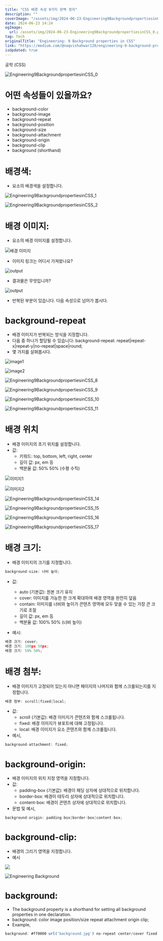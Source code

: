 ```yaml
---
title: "CSS 배경 속성 9가지 완벽 정리"
description: ""
coverImage: "/assets/img/2024-06-23-Engineering9BackgroundpropertiesinCSS_0.png"
date: 2024-06-23 14:24
ogImage: 
  url: /assets/img/2024-06-23-Engineering9BackgroundpropertiesinCSS_0.png
tag: Tech
originalTitle: "Engineering: 9 Background properties in CSS"
link: "https://medium.com/@naqvishahwar120/engineering-9-background-properties-in-css-c9be68206ffe"
isUpdated: true
---
```





공학 (CSS)

![Engineering9BackgroundpropertiesinCSS_0](/assets/img/2024-06-23-Engineering9BackgroundpropertiesinCSS_0.png)

# 어떤 속성들이 있을까요?

- background-color
- background-image
- background-repeat
- background-position
- background-size
- background-attachment
- background-origin
- background-clip
- background (shorthand)

<div class="content-ad"></div>

# 배경색:

- 요소의 배경색을 설정합니다.

![Engineering9BackgroundpropertiesinCSS_1](/assets/img/2024-06-23-Engineering9BackgroundpropertiesinCSS_1.png)

![Engineering9BackgroundpropertiesinCSS_2](/assets/img/2024-06-23-Engineering9BackgroundpropertiesinCSS_2.png)

<div class="content-ad"></div>

# 배경 이미지:

- 요소의 배경 이미지를 설정합니다.

![배경 이미지](/assets/img/2024-06-23-Engineering9BackgroundpropertiesinCSS_3.png)

- 이미지 링크는 어디서 가져왔나요?

<div class="content-ad"></div>


![output](/assets/img/2024-06-23-Engineering9BackgroundpropertiesinCSS_4.png)

- 결과물은 무엇입니까?

![output](/assets/img/2024-06-23-Engineering9BackgroundpropertiesinCSS_5.png)

- 반복된 부분이 있습니다. 다음 속성으로 넘어가 봅시다.


<div class="content-ad"></div>

# background-repeat

- 배경 이미지가 반복되는 방식을 지정합니다.
- 다음 중 하나가 할당될 수 있습니다: background-repeat: repeat|repeat-x|repeat-y|no-repeat|space|round;
- 몇 가지를 살펴봅시다.

![image1](/assets/img/2024-06-23-Engineering9BackgroundpropertiesinCSS_6.png)

![image2](/assets/img/2024-06-23-Engineering9BackgroundpropertiesinCSS_7.png)

<div class="content-ad"></div>


![Engineering9BackgroundpropertiesinCSS_8](/assets/img/2024-06-23-Engineering9BackgroundpropertiesinCSS_8.png)

![Engineering9BackgroundpropertiesinCSS_9](/assets/img/2024-06-23-Engineering9BackgroundpropertiesinCSS_9.png)

![Engineering9BackgroundpropertiesinCSS_10](/assets/img/2024-06-23-Engineering9BackgroundpropertiesinCSS_10.png)

![Engineering9BackgroundpropertiesinCSS_11](/assets/img/2024-06-23-Engineering9BackgroundpropertiesinCSS_11.png)


<div class="content-ad"></div>

# 배경 위치

- 배경 이미지의 초기 위치를 설정합니다.
- 값:
  - 키워드: top, bottom, left, right, center
  - 길이 값: px, em 등
  - 백분율 값: 50% 50% (수평 수직)

![이미지1](/assets/img/2024-06-23-Engineering9BackgroundpropertiesinCSS_12.png)

![이미지2](/assets/img/2024-06-23-Engineering9BackgroundpropertiesinCSS_13.png)

<div class="content-ad"></div>


![Engineering9BackgroundpropertiesinCSS_14](/assets/img/2024-06-23-Engineering9BackgroundpropertiesinCSS_14.png)

![Engineering9BackgroundpropertiesinCSS_15](/assets/img/2024-06-23-Engineering9BackgroundpropertiesinCSS_15.png)

![Engineering9BackgroundpropertiesinCSS_16](/assets/img/2024-06-23-Engineering9BackgroundpropertiesinCSS_16.png)

![Engineering9BackgroundpropertiesinCSS_17](/assets/img/2024-06-23-Engineering9BackgroundpropertiesinCSS_17.png)


<div class="content-ad"></div>

# 배경 크기:

- 배경 이미지의 크기를 지정합니다.

```js
background-size: 너비 높이;
```

- 값:
  - auto (기본값): 원본 크기 유지
  - cover: 이미지를 가능한 한 크게 확대하여 배경 영역을 완전히 덮음
  - contain: 이미지를 너비와 높이가 콘텐츠 영역에 모두 맞을 수 있는 가장 큰 크기로 조절
  - 길이 값: px, em 등
  - 백분율 값: 100% 50% (너비 높이)
  
- 예시:

<div class="content-ad"></div>

```js
배경 크기: cover;
배경 크기: 100px 50px;
배경 크기: 50% 50%;
```

# 배경 첨부:

- 배경 이미지가 고정되어 있는지 아니면 페이지의 나머지와 함께 스크롤되는지를 지정합니다.

```js
배경 첨부: scroll|fixed|local;
```

<div class="content-ad"></div>

- 값:
  - scroll (기본값): 배경 이미지가 콘텐츠와 함께 스크롤됩니다.
  - fixed: 배경 이미지가 뷰포트에 대해 고정됩니다.
  - local: 배경 이미지가 요소 콘텐츠와 함께 스크롤됩니다.
- 예시,

```js
background-attachment: fixed;
```

# background-origin:

- 배경 이미지의 위치 지정 영역을 지정합니다.
- 값:
  - padding-box (기본값): 배경이 패딩 상자에 상대적으로 위치합니다.
  - border-box: 배경이 테두리 상자에 상대적으로 위치합니다.
  - content-box: 배경이 콘텐츠 상자에 상대적으로 위치합니다.
- 문법 및 예시,

<div class="content-ad"></div>

```js
background-origin: padding-box|border-box|content-box;
```

# background-clip:

- 배경의 그리기 영역을 지정합니다.
- 예시

<img src="/assets/img/2024-06-23-Engineering9BackgroundpropertiesinCSS_18.png" />

<div class="content-ad"></div>


![Engineering Background](/assets/img/2024-06-23-Engineering9BackgroundpropertiesinCSS_19.png)

# background:

- The background property is a shorthand for setting all background properties in one declaration.
- background: color image position/size repeat attachment origin clip;
- Example,

```js
background: #ff0000 url('background.jpg') no-repeat center/cover fixed content-box border-box;
``` 

